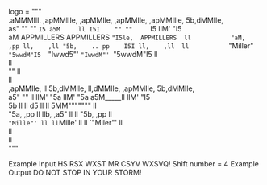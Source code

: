 logo = """           
 .aMMMIll. ,apMMIIle,  ,apMMIle, ,apMMIle, ,apMMIIle,  5b,dMMIle,  
as"     "" ""     `I5 a5M     ll I5I    "" ""     `I5  llM'   "I5  
aM         APPMILLERS APPMILLERS  `"I5le,  APPMILLERS  ll          
"aM,   ,pp ll,    ,ll "5b,    .. pp    I5I ll,    ,ll  ll          
 `"Miller" `"5wwdM"I5  `"Iwwd5"' `"IwwdM"' `"5wwdM"I5  ll   
                          ll                                 
           ""             ll                                 
                          ll                                 
 ,apMMIle, ll 5b,dMMIle,  ll,dMMIle,   ,apMMIle, 5b,dMMIle,  
a5"     "" ll llM'    "5a llM'    "5a a5M_____ll llM'   "I5  
5b         ll ll       d5 ll       ll 5MM""""""" ll          
"5a,   ,pp ll llb,   ,a5" ll       ll "5b,   ,pp ll          
 `"Mille"' ll ll`Mille'   ll       ll  `"Miler"' ll          
              ll                                             
              ll           
"""







Example Input
HS RSX WXST MR CSYV WXSVQ!
Shift number = 4
Example Output
DO NOT STOP IN YOUR STORM!

